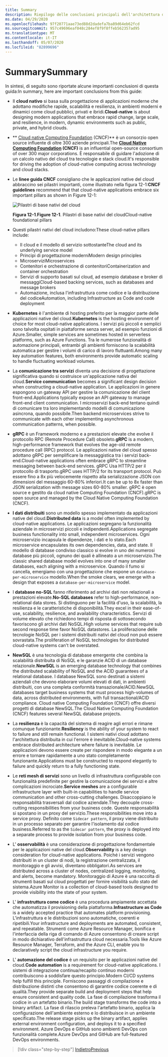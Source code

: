 ```yaml
---
title: Summary
description: Riepilogo delle conclusioni principali dell'architettura di app .NET native del cloud per Azure per la guida/e-book.
ms.date: 04/29/2020
ms.openlocfilehash: 97f20771aae73ed88d2dadefa7ba89d64eb62fcd
ms.sourcegitcommit: 957c49696eaf048c284ef8f9f8ffeb562357ad95
ms.translationtype: MT
ms.contentlocale: it-IT
ms.lasthandoff: 05/07/2020
ms.locfileid: "82899696"
---
```

# <a name="summary"></a><span data-ttu-id="d0c75-103">Summary</span><span class="sxs-lookup"><span data-stu-id="d0c75-103">Summary</span></span>

<span data-ttu-id="d0c75-104">In sintesi, di seguito sono riportate alcune importanti conclusioni di questa guida:</span><span class="sxs-lookup"><span data-stu-id="d0c75-104">In summary, here are important conclusions from this guide:</span></span>

- <span data-ttu-id="d0c75-105">Il **cloud nativo** si basa sulla progettazione di applicazioni moderne che adottano modifiche rapide, scalabilità e resilienza, in ambienti moderni e dinamici come cloud pubblici, privati e ibridi.</span><span class="sxs-lookup"><span data-stu-id="d0c75-105">**Cloud-native** is about designing modern applications that embrace rapid change, large scale, and resilience, in modern, dynamic environments such as public, private, and hybrid clouds.</span></span>

- <span data-ttu-id="d0c75-106">\*\* [Cloud native Computing Foundation](https://www.cncf.io/) (CNCF)\*\* è un consorzio open source influente di oltre 300 aziende principali.</span><span class="sxs-lookup"><span data-stu-id="d0c75-106">The **[Cloud Native Computing Foundation](https://www.cncf.io/) (CNCF)** is an influential open-source consortium of over 300 major corporations.</span></span> <span data-ttu-id="d0c75-107">È responsabile di guidare l'adozione di un calcolo nativo del cloud tra tecnologie e stack cloud.</span><span class="sxs-lookup"><span data-stu-id="d0c75-107">It's responsible for driving the adoption of cloud-native computing across technology and cloud stacks.</span></span>

- <span data-ttu-id="d0c75-108">Le **linee guida CNCF** consigliano che le applicazioni native del cloud abbraccino sei pilastri importanti, come illustrato nella figura 12-1:</span><span class="sxs-lookup"><span data-stu-id="d0c75-108">**CNCF guidelines** recommend that that cloud-native applications embrace six important pillars as shown in Figure 12-1:</span></span>

  ![Pilastri di base nativi del cloud](./media/cloud-native-foundational-pillars.png)

  <span data-ttu-id="d0c75-110">**Figura 12-1**.</span><span class="sxs-lookup"><span data-stu-id="d0c75-110">**Figure 12-1**.</span></span> <span data-ttu-id="d0c75-111">Pilastri di base nativi del cloud</span><span class="sxs-lookup"><span data-stu-id="d0c75-111">Cloud-native foundational pillars</span></span>

- <span data-ttu-id="d0c75-112">Questi pilastri nativi del cloud includono:</span><span class="sxs-lookup"><span data-stu-id="d0c75-112">These cloud-native pillars include:</span></span>
  - <span data-ttu-id="d0c75-113">Il cloud e il modello di servizio sottostante</span><span class="sxs-lookup"><span data-stu-id="d0c75-113">The cloud and its underlying service model</span></span>
  - <span data-ttu-id="d0c75-114">Principi di progettazione moderni</span><span class="sxs-lookup"><span data-stu-id="d0c75-114">Modern design principles</span></span>
  - <span data-ttu-id="d0c75-115">Microservizi</span><span class="sxs-lookup"><span data-stu-id="d0c75-115">Microservices</span></span>
  - <span data-ttu-id="d0c75-116">Contenitori e orchestrazione di contenitori</span><span class="sxs-lookup"><span data-stu-id="d0c75-116">Containerization and container orchestration</span></span>
  - <span data-ttu-id="d0c75-117">Servizi di supporto basati sul cloud, ad esempio database e broker di messaggi</span><span class="sxs-lookup"><span data-stu-id="d0c75-117">Cloud-based backing services, such as databases and message brokers</span></span>
  - <span data-ttu-id="d0c75-118">Automazione, inclusa l'infrastruttura come codice e la distribuzione del codice</span><span class="sxs-lookup"><span data-stu-id="d0c75-118">Automation, including Infrastructure as Code and code deployment</span></span>

- <span data-ttu-id="d0c75-119">**Kubernetes** è l'ambiente di hosting preferito per la maggior parte delle applicazioni native del cloud.</span><span class="sxs-lookup"><span data-stu-id="d0c75-119">**Kubernetes** is the hosting environment of choice for most cloud-native applications.</span></span> <span data-ttu-id="d0c75-120">I servizi più piccoli e semplici sono talvolta ospitati in piattaforme senza server, ad esempio funzioni di Azure.</span><span class="sxs-lookup"><span data-stu-id="d0c75-120">Smaller, simple services are sometimes hosted in serverless platforms, such as Azure Functions.</span></span> <span data-ttu-id="d0c75-121">Tra le numerose funzionalità di automazione principali, entrambi gli ambienti forniscono la scalabilità automatica per gestire i volumi di carico di lavoro fluttuanti.</span><span class="sxs-lookup"><span data-stu-id="d0c75-121">Among many key automation features, both environments provide automatic scaling to handle fluctuating workload volumes.</span></span>

- <span data-ttu-id="d0c75-122">La **comunicazione tra servizi** diventa una decisione di progettazione significativa quando si costruisce un'applicazione nativa del cloud.</span><span class="sxs-lookup"><span data-stu-id="d0c75-122">**Service communication** becomes a significant design decision when constructing a cloud-native application.</span></span> <span data-ttu-id="d0c75-123">Le applicazioni in genere espongono un gateway API per gestire la comunicazione del client front-end.</span><span class="sxs-lookup"><span data-stu-id="d0c75-123">Applications typically expose an API gateway to manage front-end client communication.</span></span> <span data-ttu-id="d0c75-124">I microservizi back-end tentano quindi di comunicare tra loro implementando modelli di comunicazione asincrona, quando possibile.</span><span class="sxs-lookup"><span data-stu-id="d0c75-124">Then backend microservices strive to communicate with each other implementing asynchronous communication patterns, when possible.</span></span>

- <span data-ttu-id="d0c75-125">**gRPC** è un Framework moderno e a prestazioni elevate che evolve il protocollo RPC (Remote Procedure Call) obsoleto.</span><span class="sxs-lookup"><span data-stu-id="d0c75-125">**gRPC** is a modern, high-performance framework that evolves the age-old remote procedure call (RPC) protocol.</span></span> <span data-ttu-id="d0c75-126">Le applicazioni native del cloud spesso adottano gRPC per semplificare la messaggistica tra i servizi back-end.</span><span class="sxs-lookup"><span data-stu-id="d0c75-126">Cloud-native applications often embrace gRPC to streamline messaging between back-end services.</span></span> <span data-ttu-id="d0c75-127">gRPC Usa HTTP/2 per il protocollo di trasporto.</span><span class="sxs-lookup"><span data-stu-id="d0c75-127">gRPC uses HTTP/2 for its transport protocol.</span></span> <span data-ttu-id="d0c75-128">Può essere fino a 8x più velocemente rispetto alla serializzazione JSON con dimensioni del messaggio 60-80% inferiori.</span><span class="sxs-lookup"><span data-stu-id="d0c75-128">It can be up to 8x faster than JSON serialization with message sizes 60-80% smaller.</span></span> <span data-ttu-id="d0c75-129">gRPC è open source e gestito da cloud native Computing Foundation (CNCF).</span><span class="sxs-lookup"><span data-stu-id="d0c75-129">gRPC is open source and managed by the Cloud Native Computing Foundation (CNCF).</span></span>

- <span data-ttu-id="d0c75-130">**I dati distribuiti** sono un modello spesso implementato da applicazioni native del cloud.</span><span class="sxs-lookup"><span data-stu-id="d0c75-130">**Distributed data** is a model often implemented by cloud-native applications.</span></span> <span data-ttu-id="d0c75-131">Le applicazioni segregano la funzionalità aziendale in microservizi piccoli e indipendenti.</span><span class="sxs-lookup"><span data-stu-id="d0c75-131">Applications segregate business functionality into small, independent microservices.</span></span> <span data-ttu-id="d0c75-132">Ogni microservizio incapsula le dipendenze, i dati e lo stato.</span><span class="sxs-lookup"><span data-stu-id="d0c75-132">Each microservice encapsulates its own dependencies, data, and state.</span></span> <span data-ttu-id="d0c75-133">Il modello di database condiviso classico si evolve in uno dei numerosi database più piccoli, ognuno dei quali è allineato a un microservizio.</span><span class="sxs-lookup"><span data-stu-id="d0c75-133">The classic shared database model evolves into one of many smaller databases, each aligning with a microservice.</span></span> <span data-ttu-id="d0c75-134">Quando il fumo si cancella, emergiamo con una progettazione che espone un `database-per-microservice` modello.</span><span class="sxs-lookup"><span data-stu-id="d0c75-134">When the smoke clears, we emerge with a design that exposes a `database-per-microservice` model.</span></span>

- <span data-ttu-id="d0c75-135">I **database no-SQL** fanno riferimento ad archivi dati non relazionali a prestazioni elevate.</span><span class="sxs-lookup"><span data-stu-id="d0c75-135">**No-SQL databases** refer to high-performance, non-relational data stores.</span></span> <span data-ttu-id="d0c75-136">Si distinguono per la facilità d'uso, la scalabilità, la resilienza e le caratteristiche di disponibilità.</span><span class="sxs-lookup"><span data-stu-id="d0c75-136">They excel in their ease-of-use, scalability, resilience, and availability characteristics.</span></span> <span data-ttu-id="d0c75-137">Servizi di volume elevato che richiedono tempi di risposta di sottosecondo favoriscono gli archivi dati NoSQL.</span><span class="sxs-lookup"><span data-stu-id="d0c75-137">High volume services that require sub second response time favor NoSQL datastores.</span></span> <span data-ttu-id="d0c75-138">La proliferazione delle tecnologie NoSQL per i sistemi distribuiti nativi del cloud non può essere sovrastata.</span><span class="sxs-lookup"><span data-stu-id="d0c75-138">The proliferation of NoSQL technologies for distributed cloud-native systems can't be overstated.</span></span>

- <span data-ttu-id="d0c75-139">**NewSQL** è una tecnologia di database emergente che combina la scalabilità distribuita di NoSQL e le garanzie ACID di un database relazionale.</span><span class="sxs-lookup"><span data-stu-id="d0c75-139">**NewSQL** is an emerging database technology that combines the distributed scalability of NoSQL and the ACID guarantees of a relational database.</span></span> <span data-ttu-id="d0c75-140">I database NewSQL sono destinati a sistemi aziendali che devono elaborare volumi elevati di dati, in ambienti distribuiti, con una completa conformità transazionale/ACID.</span><span class="sxs-lookup"><span data-stu-id="d0c75-140">NewSQL databases target business systems that must process high-volumes of data, across distributed environments, with full transactional/ACID compliance.</span></span> <span data-ttu-id="d0c75-141">Cloud native Computing Foundation (CNCF) offre diversi progetti di database NewSQL.</span><span class="sxs-lookup"><span data-stu-id="d0c75-141">The Cloud Native Computing Foundation (CNCF) features several NewSQL database projects.</span></span>

- <span data-ttu-id="d0c75-142">La **resilienza** è la capacità del sistema di reagire agli errori e rimane comunque funzionante.</span><span class="sxs-lookup"><span data-stu-id="d0c75-142">**Resiliency** is the ability of your system to react to failure and still remain functional.</span></span> <span data-ttu-id="d0c75-143">I sistemi nativi cloud adottano l'architettura distribuita in cui l'errore è inevitabile.</span><span class="sxs-lookup"><span data-stu-id="d0c75-143">Cloud-native systems embrace distributed architecture where failure is inevitable.</span></span> <span data-ttu-id="d0c75-144">Le applicazioni devono essere create per rispondere in modo elegante a un errore e tornare rapidamente a uno stato completamente funzionante.</span><span class="sxs-lookup"><span data-stu-id="d0c75-144">Applications must be constructed to respond elegantly to failure and quickly return to a fully functioning state.</span></span>

- <span data-ttu-id="d0c75-145">Le **reti mesh di servizi** sono un livello di infrastruttura configurabile con funzionalità predefinite per gestire la comunicazione dei servizi e altre complicazioni incrociate.</span><span class="sxs-lookup"><span data-stu-id="d0c75-145">**Service meshes** are a configurable infrastructure layer with built-in capabilities to handle service communication and other cross-cutting challenges.</span></span> <span data-ttu-id="d0c75-146">Disaccoppiano le responsabilità trasversali dal codice aziendale.</span><span class="sxs-lookup"><span data-stu-id="d0c75-146">They decouple cross-cutting responsibilities from your business code.</span></span> <span data-ttu-id="d0c75-147">Queste responsabilità si spostano in un proxy del servizio.</span><span class="sxs-lookup"><span data-stu-id="d0c75-147">These responsibilities move into a service proxy.</span></span> <span data-ttu-id="d0c75-148">Definito come `Sidecar pattern`, il proxy viene distribuito in un processo separato per garantire l'isolamento dal codice business.</span><span class="sxs-lookup"><span data-stu-id="d0c75-148">Referred to as the `Sidecar pattern`, the proxy is deployed into a separate process to provide isolation from your business code.</span></span>

- <span data-ttu-id="d0c75-149">L' **osservabilità** è una considerazione di progettazione fondamentale per le applicazioni native del cloud.</span><span class="sxs-lookup"><span data-stu-id="d0c75-149">**Observability** is a key design consideration for cloud-native applications.</span></span> <span data-ttu-id="d0c75-150">Poiché i servizi vengono distribuiti in un cluster di nodi, la registrazione centralizzata, il monitoraggio e gli avvisi, diventano obbligatori.</span><span class="sxs-lookup"><span data-stu-id="d0c75-150">As services are distributed across a cluster of nodes, centralized logging, monitoring, and alerts, become mandatory.</span></span> <span data-ttu-id="d0c75-151">Monitoraggio di Azure è una raccolta di strumenti basati sul cloud progettati per fornire visibilità sullo stato del sistema.</span><span class="sxs-lookup"><span data-stu-id="d0c75-151">Azure Monitor is a collection of cloud-based tools designed to provide visibility into the state of your system.</span></span>

- <span data-ttu-id="d0c75-152">L' **infrastruttura come codice** è una procedura ampiamente accettata che automatizza il provisioning della piattaforma.</span><span class="sxs-lookup"><span data-stu-id="d0c75-152">**Infrastructure as Code** is a widely accepted practice that automates platform provisioning.</span></span> <span data-ttu-id="d0c75-153">L'infrastruttura e le distribuzioni sono automatiche, coerenti e ripetibili.</span><span class="sxs-lookup"><span data-stu-id="d0c75-153">Your infrastructure and deployments are automated, consistent, and repeatable.</span></span> <span data-ttu-id="d0c75-154">Strumenti come Azure Resource Manager, bonifica e l'interfaccia della riga di comando di Azure consentono di creare script in modo dichiarativo dell'infrastruttura cloud necessaria.</span><span class="sxs-lookup"><span data-stu-id="d0c75-154">Tools like Azure Resource Manager, Terraform, and the Azure CLI, enable you to declaratively script the cloud infrastructure you require.</span></span>

- <span data-ttu-id="d0c75-155">L' **automazione del codice** è un requisito per le applicazioni native del cloud.</span><span class="sxs-lookup"><span data-stu-id="d0c75-155">**Code automation** is a requirement for cloud-native applications.</span></span> <span data-ttu-id="d0c75-156">I sistemi di integrazione continua/recapito continuo moderni contribuiscono a soddisfare questo principio.</span><span class="sxs-lookup"><span data-stu-id="d0c75-156">Modern CI/CD systems help fulfill this principle.</span></span> <span data-ttu-id="d0c75-157">Forniscono passaggi di compilazione e distribuzione distinti che consentono di garantire codice coerente e di qualità.</span><span class="sxs-lookup"><span data-stu-id="d0c75-157">They provide separate build and deployment steps that help ensure consistent and quality code.</span></span> <span data-ttu-id="d0c75-158">La fase di compilazione trasforma il codice in un artefatto binario.</span><span class="sxs-lookup"><span data-stu-id="d0c75-158">The build stage transforms the code into a binary artifact.</span></span> <span data-ttu-id="d0c75-159">La fase di rilascio preleva l'artefatto binario, applica la configurazione dell'ambiente esterno e lo distribuisce in un ambiente specificato.</span><span class="sxs-lookup"><span data-stu-id="d0c75-159">The release stage picks up the binary artifact, applies external environment configuration, and deploys it to a specified environment.</span></span> <span data-ttu-id="d0c75-160">Azure DevOps e GitHub sono ambienti DevOps con funzionalità complete.</span><span class="sxs-lookup"><span data-stu-id="d0c75-160">Azure DevOps and GitHub are full-featured DevOps environments.</span></span>

>[!div class="step-by-step"]
>[<span data-ttu-id="d0c75-161">Indietro</span><span class="sxs-lookup"><span data-stu-id="d0c75-161">Previous</span></span>](application-bundles.md)
